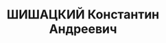 ---
title: ШИШАЦКИЙ Константин Андреевич
description: 'р.1867. Технический

  директор Черноморского судостроительного завода в Николаеве (1932). Репрессирован

  по делу Промпартии. Погиб в заключении.'
---